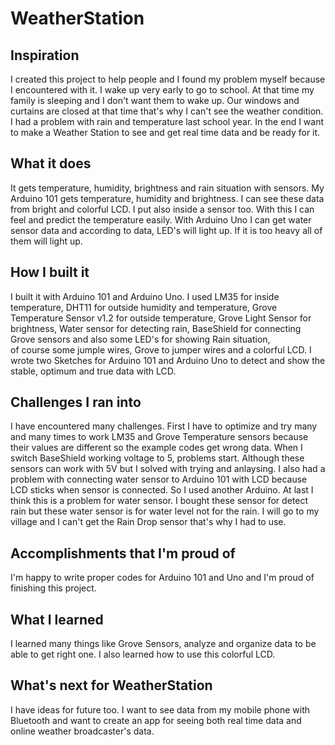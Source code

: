 # WeatherStation

## Inspiration
I created this project to help people and I found my problem myself because I encountered with it. I wake up very early to go to school. At that time my family is sleeping and I don't want them to wake up. Our windows and curtains are closed at that time that's why I can't see the weather condition. I had a problem with rain and temperature last school year. In the end I want to make a Weather Station to see and get real time data and be ready for it.

## What it does
It gets temperature, humidity, brightness and rain situation with sensors. My Arduino 101 gets temperature, humidity and brightness. I can see these data from bright and colorful LCD. I put also inside a sensor too. With this I can feel and predict the temperature easily. With Arduino Uno I can get water sensor data and according to data, LED's will light up. If it is too heavy all of them will light up.

## How I built it
I built it with Arduino 101 and Arduino Uno. I used LM35 for inside temperature, DHT11 for outside humidity and temperature, Grove Temperature Sensor v1.2 for outside temperature, Grove Light Sensor for brightness, Water sensor for detecting rain, BaseShield for connecting Grove sensors and also some LED's for showing Rain situation,  
of course some jumple wires, Grove to jumper wires and a colorful LCD. I wrote two Sketches for Arduino 101 and Arduino Uno to detect and show the stable, optimum and true data with LCD. 

## Challenges I ran into
I have encountered many challenges. First I have to optimize and try many and many times to work LM35 and Grove Temperature sensors because their values are different so the example codes get wrong data. When I switch BaseShield working voltage to 5, problems start. Although these sensors can work with 5V but I solved with trying and anlaysing. I also had a problem with connecting water sensor to Arduino 101 with LCD because LCD sticks when sensor is connected. So I used another Arduino. At last I think this is a problem for water sensor. I bought these sensor for detect rain but these water sensor is for water level not for the rain. I will go to my village and I can't get the Rain Drop sensor that's why I had to use.     

## Accomplishments that I'm proud of
I'm happy to write proper codes for Arduino 101 and Uno and I'm proud of finishing this project.

## What I learned
I learned many things like Grove Sensors, analyze and organize data to be able to get right one. I also learned how to use this colorful LCD.

## What's next for WeatherStation
I have ideas for future too. I want to see data from my mobile phone with Bluetooth and want to create an app for seeing both real time data and online weather broadcaster's data.
